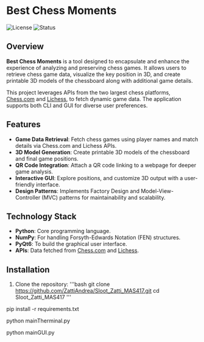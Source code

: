# Best Chess Moments

![License](https://img.shields.io/badge/License-MIT-blue.svg)
![Status](https://img.shields.io/badge/Status-Completed-brightgreen.svg)

## Overview

**Best Chess Moments** is a tool designed to encapsulate and enhance the experience of analyzing and preserving chess games. It allows users to retrieve chess game data, visualize the key position in 3D, and create printable 3D models of the chessboard along with additional game details.

This project leverages APIs from the two largest chess platforms, [Chess.com](https://www.chess.com/news/view/published-data-api) and [Lichess](https://lichess.org/api), to fetch dynamic game data. The application supports both CLI and GUI for diverse user preferences.

## Features

- **Game Data Retrieval**: Fetch chess games using player names and match details via Chess.com and Lichess APIs.
- **3D Model Generation**: Create printable 3D models of the chessboard and final game positions.
- **QR Code Integration**: Attach a QR code linking to a webpage for deeper game analysis.
- **Interactive GUI**: Explore positions, and customize 3D output with a user-friendly interface.
- **Design Patterns**: Implements Factory Design and Model-View-Controller (MVC) patterns for maintainability and scalability.

## Technology Stack

- **Python**: Core programming language.
- **NumPy**: For handling Forsyth-Edwards Notation (FEN) structures.
- **PyQt6**: To build the graphical user interface.
- **APIs**: Data fetched from [Chess.com](https://www.chess.com/news/view/published-data-api) and [Lichess](https://lichess.org/api).

## Installation

1. Clone the repository:
   '''bash
   git clone https://github.com/ZattiAndrea/Sloot_Zatti_MAS417.git
   cd Sloot_Zatti_MAS417
   '''

pip install -r requirements.txt

python mainTherminal.py

python mainGUI.py
